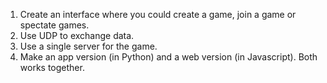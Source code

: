 1. Create an interface where you could create a game, join a game or spectate games.
2. Use UDP to exchange data.
3. Use a single server for the game.
4. Make an app version (in Python) and a web version (in Javascript). Both works together.